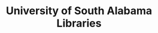 ---
layout: repo
title: "University of South Alabama Libraries"
id: 10807
permalink: repos/10807/
---